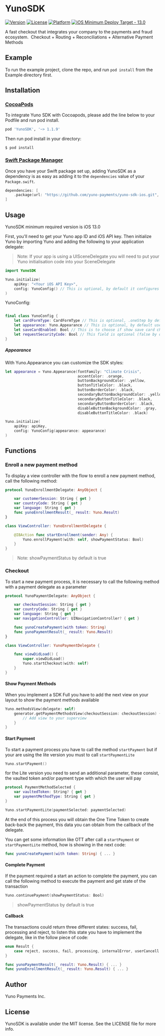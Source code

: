 # YunoSDK

[![Version](https://img.shields.io/cocoapods/v/YunoSDK.svg?style=flat)](https://cocoapods.org/pods/YunoSDK)
[![License](https://img.shields.io/cocoapods/l/YunoSDK.svg?style=flat)](https://cocoapods.org/pods/YunoSDK)
[![Platform](https://img.shields.io/cocoapods/p/YunoSDK.svg?style=flat)](https://cocoapods.org/pods/YunoSDK)
[![iOS Minimum Deploy Target - 13.0](https://img.shields.io/static/v1?label=iOS+Minimum+Deploy+Target&message=13.0&color=2ea44f)](https://)


A fast checkout that integrates your company to the payments and fraud ecosystem.
‍
Checkout + Routing + Reconciliations + Alternative Payment Methods

## Example

To run the example project, clone the repo, and run `pod install` from the Example directory first.

## Installation

### [CocoaPods](https://guides.cocoapods.org/using/using-cocoapods.html)

To integrate Yuno SDK with Cocoapods, please add the line below to your Podfile and run pod install.

```ruby
pod 'YunoSDK', '~> 1.1.9'
```

Then run pod install in your directory:

```shell
$ pod install
```
### [Swift Package Manager](https://swift.org/package-manager/)

Once you have your Swift package set up, adding YunoSDK as a dependency is as easy as adding it to the `dependencies` value of your `Package.swift`.

```swift
dependencies: [
    .package(url: "https://github.com/yuno-payments/yuno-sdk-ios.git", .upToNextMajor(from: "1.1.9"))
]
```

## Usage
YunoSDK minimum required version is iOS 13.0

First, you'll need to get your Yuno app ID and iOS API key. Then initialize Yuno by importing Yuno and adding the following to your application delegate:

> Note: If your app is using a UISceneDelegate you will need to put your Yuno initialisation code into your SceneDelegate

```swift
import YunoSDK

Yuno.initialize(
    apiKey: "<Your iOS API Key>",
    config: YunoConfig() // This is optional, by default it configures .oneStep card form and disables save card checkbox.
)
```

YunoConfig:

```swift

final class YunoConfig {
    let cardFormType: CardFormType // This is optional, .oneStep by default, this is to choose Payment and Enrollment Card flow.
    let appearance: Yuno.Appearance // This is optional, by default uses Yuno styles.
    let saveCardEnabled: Bool // This is to choose if show save card checkbox on cards flows. It is false by default
    let requestSecurityCode: Bool // This field is optional (false by default) and can be used to request the security code when the payment is made with enrolled cards
}
```


##### Appearance
With Yuno.Appearance you can customize the SDK styles:

```swift
let appearance = Yuno.Appearance(fontFamily: "Climate Crisis",
                                 accentColor: .orange, 
                                 buttonBackgroundColor: .yellow, 
                                 buttonTitleColor: .black, 
                                 buttonBorderColor: .black,
                                 secondaryButtonBackgroundColor: .yellow,
                                 secondaryButtonTitleColor: .black,
                                 secondaryButtonBorderColor: .black,
                                 disableButtonBackgroundColor: .gray,
                                 disableButtonTitleColor: .black)

Yuno.initialize(
    apiKey: apiKey,
    config: YunoConfig(appearance: appearance)
)
```

## Functions

### Enroll a new payment method
To display a view controller with the flow to enroll a new payment method, call the following method:
```swift
protocol YunoEnrollmentDelegate: AnyObject {

    var customerSession: String { get }
    var countryCode: String { get }
    var language: String { get }
    func yunoEnrollmentResult(_ result: Yuno.Result)
}

class ViewController: YunoEnrollmentDelegate {

    @IBAction func startEnrollment(sender: Any) {
        Yuno.enrollPayment(with: self, showPaymentStatus: Bool)
    }
}
```

> Note: showPaymentStatus by default is true

### Checkout
To start a new payment process, it is necessary to call the following method with a payment delegate as a parameter
```swift
protocol YunoPaymentDelegate: AnyObject {

    var checkoutSession: String { get }
    var countryCode: String { get }
    var language: String { get }
    var navigationController: UINavigationController? { get }

    func yunoCreatePayment(with token: String)
    func yunoPaymentResult(_ result: Yuno.Result)
}

class ViewController: YunoPaymentDelegate {

    func viewDidLoad() {
        super.viewDidLoad()
        Yuno.startCheckout(with: self)
    }
}
```
#### Show Payment Methods
When you implement a SDK Full you have to add the next view on your layout to show the payment methods available
```swift
Yuno.methodsView(delegate: self)
    generator.getPaymentMethodsView(checkoutSession: checkoutSession) { [weak self] (view: UIView) in
        // Add view to your superview
    }
}
```
#### Start Payment
To start a payment process you have to call the method `startPayment` but if your are using the lite version you must to call `startPaymentLite`
```swift
Yuno.startPayment()
```
for the Lite version you need to send an additional parameter, these consist, the vaulted token and/or payment type with which the user will pay

```swift
protocol PaymentMethodSelected {
    var vaultedToken: String? { get }
    var paymentMethodType: String { get }
}

Yuno.startPaymentLite(paymentSelected: paymentSelected)
```
At the end of this process you will obtain the One Time Token to create back-back the payment, this data you can obtain from the callback of the delegate.

You can get some information like OTT after call a `startPayment` or `startPaymentLite` method, how is showing in the next code:

```swift
func yunoCreatePayment(with token: String) { ... }
```
#### Complete Payment
If the payment required a start an action to complete the payment, you can call the following method to execute the payment and get state of the transaction
```swift
Yuno.continuePayment(showPaymentStatus: Bool)
```

> showPaymentStatus by default is true

#### Callback
The transactions could return three different states: success, fail, processing and reject, to listen this state you have to implement the delegate, like in the follow piece of code:
```swift
enum Result {
    case reject, success, fail, processing, internalError, userCancell
}

func yunoPaymentResult(_ result: Yuno.Result) { ... }
func yunoEnrollmentResult(_ result: Yuno.Result) { ... }
```
## Author

Yuno Payments Inc.

## License

YunoSDK is available under the MIT license. See the LICENSE file for more info.
